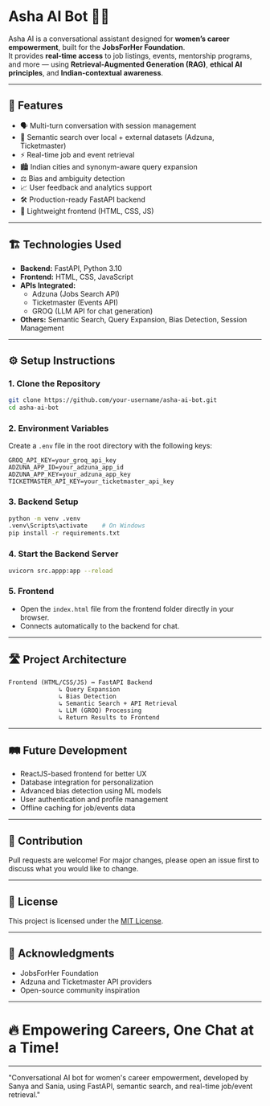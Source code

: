 

# Asha AI Bot 🤖✨

Asha AI is a conversational assistant designed for **women’s career empowerment**, built for the **JobsForHer Foundation**.  
It provides **real-time access** to job listings, events, mentorship programs, and more — using **Retrieval-Augmented Generation (RAG)**, **ethical AI principles**, and **Indian-contextual awareness**.

---

## 🚀 Features

- 🗣️ Multi-turn conversation with session management
- 🔎 Semantic search over local + external datasets (Adzuna, Ticketmaster)
- ⚡ Real-time job and event retrieval
- 🏙️ Indian cities and synonym-aware query expansion
- ⚖️ Bias and ambiguity detection
- 📈 User feedback and analytics support
- 🛠️ Production-ready FastAPI backend
- 🎨 Lightweight frontend (HTML, CSS, JS)

---

## 🏗️ Technologies Used

- **Backend:** FastAPI, Python 3.10
- **Frontend:** HTML, CSS, JavaScript
- **APIs Integrated:**  
  - Adzuna (Jobs Search API)  
  - Ticketmaster (Events API)  
  - GROQ (LLM API for chat generation)
- **Others:** Semantic Search, Query Expansion, Bias Detection, Session Management

---

## ⚙️ Setup Instructions

### 1. Clone the Repository

```bash
git clone https://github.com/your-username/asha-ai-bot.git
cd asha-ai-bot
```

### 2. Environment Variables

Create a `.env` file in the root directory with the following keys:

```
GROQ_API_KEY=your_groq_api_key
ADZUNA_APP_ID=your_adzuna_app_id
ADZUNA_APP_KEY=your_adzuna_app_key
TICKETMASTER_API_KEY=your_ticketmaster_api_key
```

### 3. Backend Setup

```bash
python -m venv .venv
.venv\Scripts\activate    # On Windows
pip install -r requirements.txt
```

### 4. Start the Backend Server

```bash
uvicorn src.appp:app --reload
```

### 5. Frontend

- Open the `index.html` file from the frontend folder directly in your browser.
- Connects automatically to the backend for chat.

---

## 🛣️ Project Architecture

```plaintext
Frontend (HTML/CSS/JS) ↔ FastAPI Backend
              ↳ Query Expansion
              ↳ Bias Detection
              ↳ Semantic Search + API Retrieval
              ↳ LLM (GROQ) Processing
              ↳ Return Results to Frontend
```

---

## 🛤️ Future Development

- ReactJS-based frontend for better UX
- Database integration for personalization
- Advanced bias detection using ML models
- User authentication and profile management
- Offline caching for job/events data

---

## 🤝 Contribution

Pull requests are welcome! For major changes, please open an issue first to discuss what you would like to change.

---

## 📄 License

This project is licensed under the [MIT License](LICENSE).

---

## 🌟 Acknowledgments

- JobsForHer Foundation  
- Adzuna and Ticketmaster API providers  
- Open-source community inspiration  

---

# 🔥 Empowering Careers, One Chat at a Time!

---

"Conversational AI bot for women's career empowerment, developed by Sanya and Sania, using FastAPI, semantic search, and real-time job/event retrieval."
